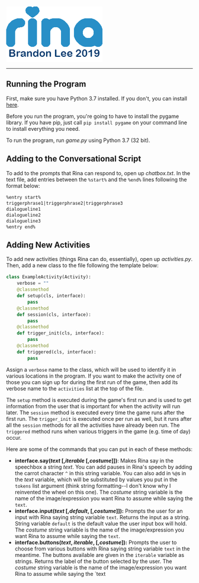 ![Rina logo](https://raw.githubusercontent.com/dabslee/Assistant/master/assets/logo.png)
***
## Running the Program
First, make sure you have Python 3.7 installed. If you don't, you can install [here](python.org/downloads).

Before you run the program, you're going to have to install the pygame library. If you have pip, just call `pip install pygame` on your command line to install everything you need.

To run the program, run *game.py* using Python 3.7 (32 bit).

## Adding to the Conversational Script
To add to the prompts that Rina can respond to, open up *chatbox.txt*. In the text file, add entries between the `%start%` and the `%end%` lines following the format below:
```
%entry start%
triggerphrase1|triggerphrase2|triggerphrase3
dialogueline1
dialogueline2
dialogueline3
%entry end%
```

## Adding New Activities
To add new activities (things Rina can do, essentially), open up *activities.py*. Then, add a new class to the file following the template below:
```python
class ExampleActivity(Activity):
    verbose = ""
    @classmethod
    def setup(cls, interface):
        pass
    @classmethod
    def session(cls, interface):
        pass
    @classmethod
    def trigger_init(cls, interface):
        pass
    @classmethod
    def triggered(cls, interface):
        pass
```
Assign a `verbose` name to the class, which will be used to identify it in various locations in the program. If you want to make the activity one of those you can sign up for during the first run of the game, then add its verbose name to the `activities` list at the top of the file.

The `setup` method is executed during the game's first run and is used to get information from the user that is important for when the activity will run later. The `session` method is executed every time the game runs after the first run. The `trigger_init` is executed once per run as well, but it runs after all the `session` methods for all the activities have already been run. The `triggered` method runs when various triggers in the game (e.g. time of day) occur.

Here are some of the commands that you can put in each of these methods:
* **interface.say(*text* \[,*iterable* \[,*costume*]])**: Makes Rina say in the speechbox a string *text*. You can add pauses in Rina's speech by adding the carrot character `^` in this string variable. You can also add in `%@`s in the *text* variable, which will be substituted by values you put in the `tokens` list argument (think string formatting--I don't know why I reinvented the wheel on this one). The *costume* string variable is the name of the image/expression you want Rina to assume while saying the `text`.
* **interface.input(*text* \[,*default*, \[,*costume*]]):** Prompts the user for an input with Rina saying string variable `text`. Returns the input as a string. String variable `default` is the default value the user input box will hold. The *costume* string variable is the name of the image/expression you want Rina to assume while saying the `text`.
* **interface.buttons(*text*, *iterable*, \[,*costume*]):** Prompts the user to choose from various buttons with Rina saying string variable `text` in the meantime. The buttons available are given in the `iterable` variable as strings. Returns the label of the button selected by the user. The *costume* string variable is the name of the image/expression you want Rina to assume while saying the `text
